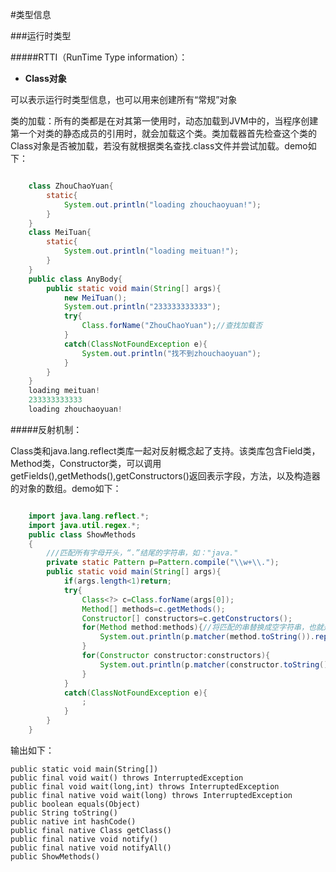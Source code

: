 #类型信息

###运行时类型

#####RTTI（RunTime Type information）：

- **Class对象**

可以表示运行时类型信息，也可以用来创建所有“常规”对象

类的加载：所有的类都是在对其第一使用时，动态加载到JVM中的，当程序创建第一个对类的静态成员的引用时，就会加载这个类。类加载器首先检查这个类的Class对象是否被加载，若没有就根据类名查找.class文件并尝试加载。demo如下：

```java

	class ZhouChaoYuan{
		static{
			System.out.println("loading zhouchaoyuan!");
		}
	}
	class MeiTuan{
		static{
			System.out.println("loading meituan!");
		}
	}
	public class AnyBody{
		public static void main(String[] args){
			new MeiTuan();
			System.out.println("233333333333");
			try{
				Class.forName("ZhouChaoYuan");//查找加载否
			}
			catch(ClassNotFoundException e){
				System.out.println("找不到zhouchaoyuan");
			}
		}
	}
	loading meituan!
	233333333333
	loading zhouchaoyuan!

```

#####反射机制：

Class类和java.lang.reflect类库一起对反射概念起了支持。该类库包含Field类，Method类，Constructor类，可以调用getFields(),getMethods(),getConstructors()返回表示字段，方法，以及构造器的对象的数组。demo如下：

```java

    import java.lang.reflect.*;
    import java.util.regex.*;
    public class ShowMethods
    {
    	///匹配所有字母开头，“.”结尾的字符串，如："java."
    	private static Pattern p=Pattern.compile("\\w+\\.");
    	public static void main(String[] args){
    		if(args.length<1)return;
    		try{
    			Class<?> c=Class.forName(args[0]);
    			Method[] methods=c.getMethods();
    			Constructor[] constructors=c.getConstructors();
    			for(Method method:methods){//将匹配的串替换成空字符串，也就是去掉限定符
    				System.out.println(p.matcher(method.toString()).replaceAll(""));
    			}
    			for(Constructor constructor:constructors){
    				System.out.println(p.matcher(constructor.toString()).replaceAll(""));
    			}
    		}
    		catch(ClassNotFoundException e){
    			;
    		}
    	}
    }

```

输出如下：

    public static void main(String[])
    public final void wait() throws InterruptedException
    public final void wait(long,int) throws InterruptedException
    public final native void wait(long) throws InterruptedException
    public boolean equals(Object)
    public String toString()
    public native int hashCode()
    public final native Class getClass()
    public final native void notify()
    public final native void notifyAll()
    public ShowMethods()

